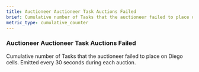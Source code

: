 ```yaml
---
title: Auctioneer Auctioneer Task Auctions Failed
brief: Cumulative number of Tasks that the auctioneer failed to place on Diego cells. Emitted every 30 seconds during each auction.
metric_type: cumulative_counter
---
```


### Auctioneer Auctioneer Task Auctions Failed

Cumulative number of Tasks that the auctioneer failed to place on Diego cells. Emitted every 30 seconds during each auction.